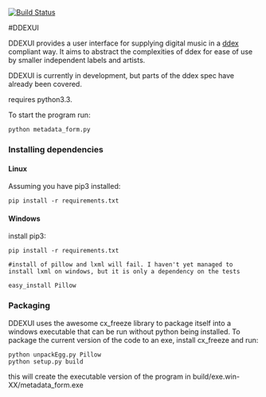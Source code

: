 [![Build Status](https://travis-ci.org/willm/DDEXUI.png?branch=master)](https://travis-ci.org/willm/DDEXUI)

#DDEXUI

DDEXUI provides a user interface for supplying digital music in a [ddex](http://ddex.net/) compliant way. It aims to abstract the complexities of ddex for ease of use by smaller independent labels and artists.

DDEXUI is currently in development, but parts of the ddex spec have already been covered.

requires python3.3.

To start the program run:

`
python metadata_form.py
`

### Installing dependencies

#### Linux

Assuming you have pip3 installed:

`
pip install -r requirements.txt
`

#### Windows

install pip3:

```
pip install -r requirements.txt

#install of pillow and lxml will fail. I haven't yet managed to install lxml on windows, but it is only a dependency on the tests

easy_install Pillow
```

### Packaging

DDEXUI uses the awesome cx_freeze library to package itself into a windows executable that can be run without python being installed. To package the current version of the code to an exe, install cx_freeze and run:

```
python unpackEgg.py Pillow
python setup.py build
```

this will create the executable version of the program in build/exe.win-XX/metadata_form.exe
